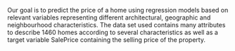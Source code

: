 Our goal is to predict the price of a home using regression models based on relevant variables representing different architectural, geographic and 
neighbourhood characteristics. The data set used contains many attributes to describe 1460 homes according to several characteristics as well as a 
target variable SalePrice containing the selling price of the property.
